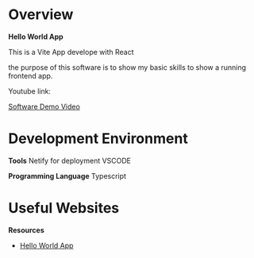 # Overview

**Hello World App**

This is a Vite App develope with React

the purpose of this software is to show my basic skills to show a running frontend app.

Youtube link: 

[Software Demo Video](http://youtube.link.goes.here)

# Development Environment

**Tools**
Netify for deployment
VSCODE

**Programming Language**
Typescript

# Useful Websites

**Resources**
* [Hello World App](http://url.link.goes.here)